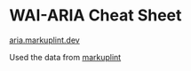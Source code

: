 # WAI-ARIA Cheat Sheet

[aria.markuplint.dev](https://aria.markuplint.dev)

Used the data from [markuplint](https://github.com/markuplint/markuplint/tree/main/packages/%40markuplint/html-spec)
